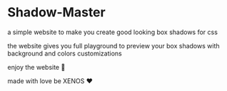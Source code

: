 # Shadow-Master

a simple website to make you create good looking box shadows for css

the website gives you full playground to preview your box shadows with background and colors customizations

enjoy the website 🎉

made with love be XENOS ❤️
